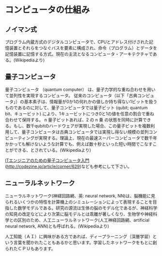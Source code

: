 # コンピュータの仕組み

## ノイマン式

プログラム内蔵方式のデジタルコンピュータで、CPUとアドレス付けされた記憶装置とそれらをつなぐバスを要素に構成され、命令（プログラム）とデータを記憶装置に記憶する方式。現在の主流となるコンピュータ・アーキテクチャである。(Wikipediaより)

## 量子コンピュータ

量子コンピュータ （quantum computer） は、量子力学的な重ね合わせを用いて並列性を実現するコンピュータ。
従来のコンピュータ（以下「古典コンピュータ」）の基本素子は、情報量が0か1の何れかの値しか持ち得ない1ビットを扱うものであるのに対して、量子コンピュータでは量子ビット (qubit; quantum bit、キュービット) により、1キュービットにつき0と1の値を任意の割合で重ね合わせて保持する。
n 量子ビットあれば、2 の n 乗 の状態を同時に計算できる。もし、数千qubitのハードウェアが実現した場合、この量子ビットを複数利用して、量子コンピュータは古典コンピュータでは実現し得ない規模の並列コンピューティングが実現する。理論上、現在の最速スーパーコンピュータで数千年かかっても解けないような計算でも、例えば数十秒といった短い時間でこなすことができる、とされている。(Wikipediaより)

[ITエンジニアのための量子コンピュータ入門](http://codezine.jp/article/corner/629)(http://codezine.jp/article/corner/629)なども参考にして下さい。

## ニューラルネットワーク

ニューラルネットワーク(神経回路網、英: neural network, NN)は、脳機能に見られるいくつかの特性を計算機上のシミュレーションによって表現することを目指した数学モデルである。研究の源流は生体の脳のモデル化であるが、神経科学の知見の改定などにより次第に脳モデルとは乖離が著しくなり、生物学や神経科学との区別のため、人工ニューラルネットワーク(人工神経回路網、artificial neural network, ANN)とも呼ばれる。(Wikipediaより)

人工知能（ＡＩ）に興味がある方であれば、ディープラーニング（深層学習）という言葉を聞かれたこともあるかと思います。学習したネットワークをもとに創られたＣＰＵもあります。
